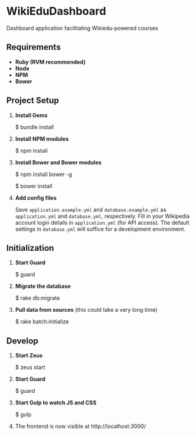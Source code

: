 WikiEduDashboard
================

Dashboard application facilitating Wikiedu-powered courses

Requirements
---------------
 * **Ruby (RVM recommended)**
 * **Node**
 * **NPM**
 * **Bower**

Project Setup
----------------
1. **Install Gems**

      $ bundle install

2. **Install NPM modules**

      $ npm install

3. **Install Bower and Bower modules**

      $ npm install bower -g

      $ bower install

4. **Add config files**

      Save `application.example.yml` and `database.example.yml` as `application.yml` and `database.yml`, respectively. Fill in your Wikipedia account login details in `application.yml` (for API access). The default settings in `database.yml` will suffice for a development environment.

Initialization
--------------
1. **Start Guard**

      $ guard

2. **Migrate the database**

      $ rake db:migrate

3. **Pull data from sources** (this could take a very long time)

      $ rake batch:initialize

Develop
------
1. **Start Zeus**

      $ zeus start

2. **Start Guard**

      $ guard

3. **Start Gulp to watch JS and CSS**

      $ gulp

4. The frontend is now visible at http://localhost:3000/

